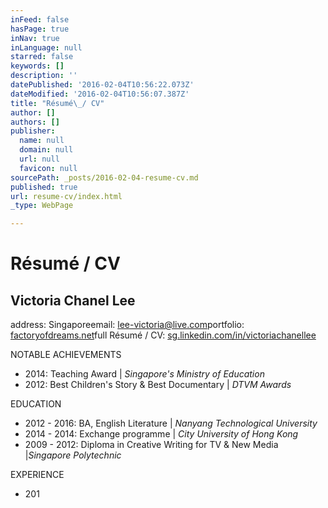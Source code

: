 ```yaml
---
inFeed: false
hasPage: true
inNav: true
inLanguage: null
starred: false
keywords: []
description: ''
datePublished: '2016-02-04T10:56:22.073Z'
dateModified: '2016-02-04T10:56:07.387Z'
title: "Résumé\_/ CV"
author: []
authors: []
publisher:
  name: null
  domain: null
  url: null
  favicon: null
sourcePath: _posts/2016-02-04-resume-cv.md
published: true
url: resume-cv/index.html
_type: WebPage

---
```

# Résumé / CV

## Victoria Chanel Lee  
address: Singaporeemail: [lee-victoria@live.com][0]portfolio: [factoryofdreams.net][1]full Résumé / CV: [sg.linkedin.com/in/victoriachanellee][2]

NOTABLE ACHIEVEMENTS

* 2014: Teaching Award |  _Singapore's Ministry of Education_
* 2012: Best Children's Story & Best Documentary | _DTVM Awards_

EDUCATION

* 2012 - 2016: BA, English Literature | _Nanyang Technological University_
* 2014 - 2014: Exchange programme | _City University of Hong Kong_
* 2009 - 2012: Diploma in Creative Writing for TV & New Media |_Singapore Polytechnic_

EXPERIENCE

* 201

[0]: mailto:lee-victoria@live.com
[1]: www.factoryofdreams.net
[2]: https://sg.linkedin.com/in/victoriachanellee